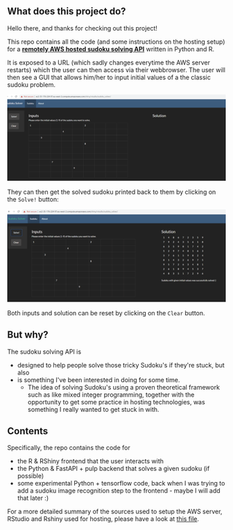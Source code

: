 ## What does this project do?

Hello there, and thanks for checking out this project!

This repo contains all the code (and some instructions on the hosting setup) for a [**remotely AWS hosted sudoku solving API**](http://ec2-35-176-224-97.eu-west-2.compute.amazonaws.com/shiny/rstudio/sudoku_solver/) written in Python and R.

It is exposed to a URL (which sadly changes everytime the AWS server restarts) which the user can then access via their webbrowser. The user will then see a GUI that allows him/her to input initial values of a the classic sudoku problem.

![Inputting the initial values](./Docs/user_inputs.PNG)

They can then get the solved sudoku printed back to them by clicking on the `Solve!` button:

![Getting that sweet solved sudoku](./Docs/output_solution.PNG)

Both inputs and solution can be reset by clicking on the `Clear` button.

## But why?

The sudoku solving API is 

- designed to help people solve those tricky Sudoku's if they're stuck, but also
- is something I've been interested in doing for some time. 
	- The idea of solving Sudoku's using a proven theoretical framework such as like mixed integer programming, together with the opportunity to get some practice in hosting technologies, was something I really wanted to get stuck in with.

## Contents

Specifically, the repo contains the code for

- the R & RShiny frontend that the user interacts with
- the Python & FastAPI + pulp backend that solves a given sudoku (if possible)
- some experimental Python + tensorflow code, back when I was trying to add a sudoku image recognition step to the frontend - maybe I will add that later :)

For a more detailed summary of the sources used to setup the AWS server, RStudio and Rshiny used for hosting, please have a look at [this file](./R/r_shiny_app/about.md).